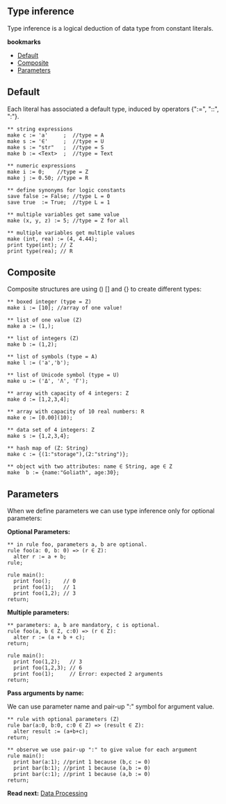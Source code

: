 ## Type inference

Type inference is a logical deduction of data type from constant literals.

**bookmarks**
* [Default](#Default)
* [Composite](#Composite)
* [Parameters](#Parameters)

## Default
Each literal has associated a default type, induced by operators {":=", "::", ":"}.

```** string expressions
make c := 'a'     ;  //type = A
make s := '∈'     ;  //type = U
make s := "str"   ;  //type = S
make b := <Text>  ;  //type = Text
** numeric expressions
make i := 0;    //type = Z
make j := 0.50; //type = R
** define synonyms for logic constants
save false := False; //type L = 0
save true  := True;  //type L = 1
** multiple variables get same value
make (x, y, z) := 5; //type = Z for all

** multiple variables get multiple values
make (int, rea) := (4, 4.44);
print type(int); // Z
print type(rea); // R
```

## Composite

Composite structures are using () [] and {} to create different types:

```
** boxed integer (type = Z)
make i := [10]; //array of one value!

** list of one value (Z)
make a := (1,); 
** list of integers (Z)
make b := (1,2); 
** list of symbols (type = A)
make l := ('a','b');

** list of Unicode symbol (type = U)
make u := ('Δ', 'Λ', 'Γ');
** array with capacity of 4 integers: Z
make d := [1,2,3,4];
** array with capacity of 10 real numbers: R
make e := [0.00](10);
** data set of 4 integers: Z
make s := {1,2,3,4};
** hash map of (Z: String)
make c := {(1:"storage"),(2:"string")};
** object with two attributes: name ∈ String, age ∈ Z 
make  b := {name:"Goliath", age:30};

```

## Parameters
When we define parameters we can use type inference only for optional parameters: 

**Optional Parameters:**

```** in rule foo, parameters a, b are optional.
rule foo(a: 0, b: 0) => (r ∈ Z):
  alter r := a + b;
rule;  
        
rule main():        
  print foo();    // 0               
  print foo(1);   // 1
  print foo(1,2); // 3
return;  
```

**Multiple parameters:**

```
** parameters: a, b are mandatory, c is optional.
rule foo(a, b ∈ Z, c:0) => (r ∈ Z):
  alter r := (a + b + c);
return;  

rule main():
  print foo(1,2);   // 3
  print foo(1,2,3); // 6
  print foo(1);     // Error: expected 2 arguments
return;  
```

**Pass arguments by name:**

We can use parameter name and pair-up ":" symbol for argument value.

```** rule with optional parameters (Z)rule bar(a:0, b:0, c:0 ∈ Z) => (result ∈ Z):
  alter result := (a+b+c);
return;  
** observe we use pair-up ":" to give value for each argument
rule main():
  print bar(a:1); //print 1 because (b,c := 0) 
  print bar(b:1); //print 1 because (a,b := 0) 
  print bar(c:1); //print 1 because (a,b := 0) 
return;  
```

**Read next:** [Data Processing](processing.md)